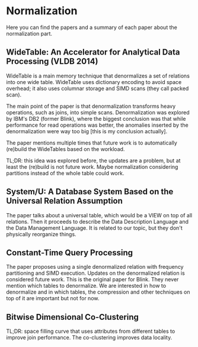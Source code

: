 # Normalization

Here you can find the papers and a summary of each paper about the normalization part.

## WideTable: An Accelerator for Analytical Data Processing (VLDB 2014)

WideTable is a main memory technique that denormalizes a set of relations into one wide table.
WideTable uses dictionary encoding to avoid space overhead; it also uses columnar storage and SIMD scans (they call packed scan).

The main point of the paper is that denormalization transforms heavy operations, such as
joins, into simple scans. Denormalization was explored by IBM's DB2 (former Blink), where
the biggest conclusion was that while performance for read operations was better, the anomalies
inserted by the denormalization were way too big [this is my conclusion actually].

The paper mentions multiple times that future work is to automatically (re)build the
WideTables based on the workload.

TL;DR: this idea was explored before, the updates are a problem, but at least the (re)build
is not future work. Maybe normalization considering partitions instead of the whole table
could work.

## System/U: A Database System Based on the Universal Relation Assumption

The paper talks about a universal table, which would be a VIEW on top of all relations.
Then it proceeds to describe the Data Description Language and the Data Management Language.
It is related to our topic, but they don't physically reorganize things.

## Constant-Time Query Processing

The paper proposes using a single denormalized relation with frequency partitioning and SIMD execution.
Updates on the denormalized relation is considered future work.
This is the original paper for Blink.
They never mention which tables to denormalize. We are interested in how to denormalize and in which tables, the compression and other techniques on top of it are important but not for now.

## Bitwise Dimensional Co-Clustering

TL;DR: space filling curve that uses attributes from different tables to improve join performance. The co-clustering improves data locality.

